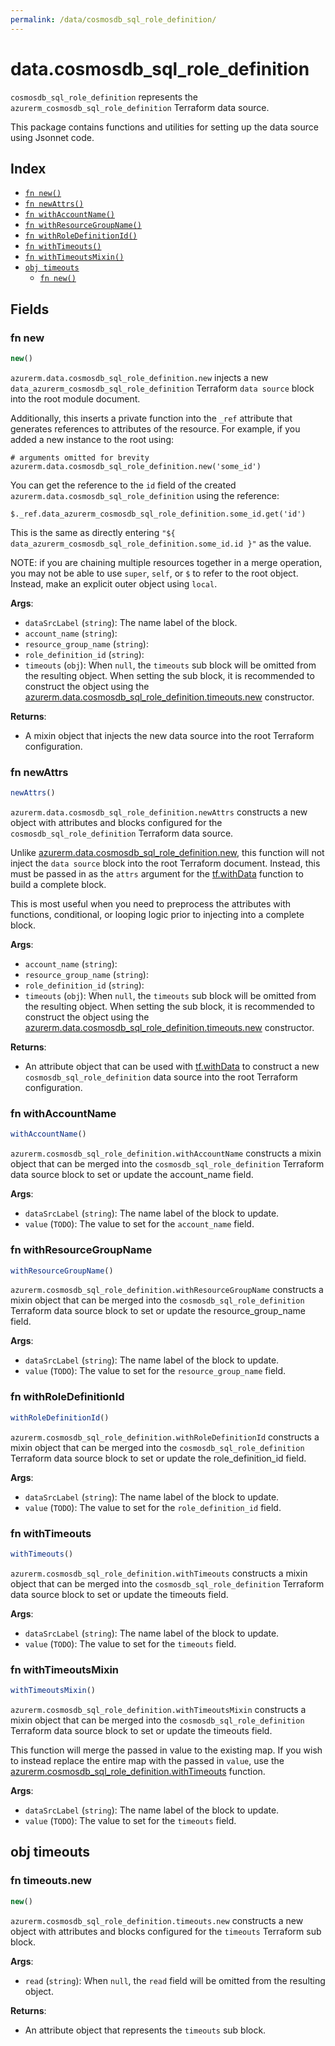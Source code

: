 ```yaml
---
permalink: /data/cosmosdb_sql_role_definition/
---
```


# data.cosmosdb_sql_role_definition

`cosmosdb_sql_role_definition` represents the `azurerm_cosmosdb_sql_role_definition` Terraform data source.



This package contains functions and utilities for setting up the data source using Jsonnet code.


## Index

* [`fn new()`](#fn-new)
* [`fn newAttrs()`](#fn-newattrs)
* [`fn withAccountName()`](#fn-withaccountname)
* [`fn withResourceGroupName()`](#fn-withresourcegroupname)
* [`fn withRoleDefinitionId()`](#fn-withroledefinitionid)
* [`fn withTimeouts()`](#fn-withtimeouts)
* [`fn withTimeoutsMixin()`](#fn-withtimeoutsmixin)
* [`obj timeouts`](#obj-timeouts)
  * [`fn new()`](#fn-timeoutsnew)

## Fields

### fn new

```ts
new()
```


`azurerm.data.cosmosdb_sql_role_definition.new` injects a new `data_azurerm_cosmosdb_sql_role_definition` Terraform `data source`
block into the root module document.

Additionally, this inserts a private function into the `_ref` attribute that generates references to attributes of the
resource. For example, if you added a new instance to the root using:

    # arguments omitted for brevity
    azurerm.data.cosmosdb_sql_role_definition.new('some_id')

You can get the reference to the `id` field of the created `azurerm.data.cosmosdb_sql_role_definition` using the reference:

    $._ref.data_azurerm_cosmosdb_sql_role_definition.some_id.get('id')

This is the same as directly entering `"${ data_azurerm_cosmosdb_sql_role_definition.some_id.id }"` as the value.

NOTE: if you are chaining multiple resources together in a merge operation, you may not be able to use `super`, `self`,
or `$` to refer to the root object. Instead, make an explicit outer object using `local`.

**Args**:
  - `dataSrcLabel` (`string`): The name label of the block.
  - `account_name` (`string`): 
  - `resource_group_name` (`string`): 
  - `role_definition_id` (`string`): 
  - `timeouts` (`obj`):  When `null`, the `timeouts` sub block will be omitted from the resulting object. When setting the sub block, it is recommended to construct the object using the [azurerm.data.cosmosdb_sql_role_definition.timeouts.new](#fn-cosmosdbsqlroledefinitiontimeoutsnew) constructor.

**Returns**:
- A mixin object that injects the new data source into the root Terraform configuration.


### fn newAttrs

```ts
newAttrs()
```


`azurerm.data.cosmosdb_sql_role_definition.newAttrs` constructs a new object with attributes and blocks configured for the `cosmosdb_sql_role_definition`
Terraform data source.

Unlike [azurerm.data.cosmosdb_sql_role_definition.new](#fn-cosmosdbsqlroledefinitionnew), this function will not inject the `data source`
block into the root Terraform document. Instead, this must be passed in as the `attrs` argument for the
[tf.withData](https://github.com/tf-libsonnet/core/tree/main/docs#fn-withdata) function to build a complete block.

This is most useful when you need to preprocess the attributes with functions, conditional, or looping logic prior to
injecting into a complete block.

**Args**:
  - `account_name` (`string`): 
  - `resource_group_name` (`string`): 
  - `role_definition_id` (`string`): 
  - `timeouts` (`obj`):  When `null`, the `timeouts` sub block will be omitted from the resulting object. When setting the sub block, it is recommended to construct the object using the [azurerm.data.cosmosdb_sql_role_definition.timeouts.new](#fn-cosmosdbsqlroledefinitiontimeoutsnew) constructor.

**Returns**:
  - An attribute object that can be used with [tf.withData](https://github.com/tf-libsonnet/core/tree/main/docs#fn-withdata) to construct a new `cosmosdb_sql_role_definition` data source into the root Terraform configuration.


### fn withAccountName

```ts
withAccountName()
```

`azurerm.cosmosdb_sql_role_definition.withAccountName` constructs a mixin object that can be merged into the `cosmosdb_sql_role_definition`
Terraform data source block to set or update the account_name field.



**Args**:
  - `dataSrcLabel` (`string`): The name label of the block to update.
  - `value` (`TODO`): The value to set for the `account_name` field.


### fn withResourceGroupName

```ts
withResourceGroupName()
```

`azurerm.cosmosdb_sql_role_definition.withResourceGroupName` constructs a mixin object that can be merged into the `cosmosdb_sql_role_definition`
Terraform data source block to set or update the resource_group_name field.



**Args**:
  - `dataSrcLabel` (`string`): The name label of the block to update.
  - `value` (`TODO`): The value to set for the `resource_group_name` field.


### fn withRoleDefinitionId

```ts
withRoleDefinitionId()
```

`azurerm.cosmosdb_sql_role_definition.withRoleDefinitionId` constructs a mixin object that can be merged into the `cosmosdb_sql_role_definition`
Terraform data source block to set or update the role_definition_id field.



**Args**:
  - `dataSrcLabel` (`string`): The name label of the block to update.
  - `value` (`TODO`): The value to set for the `role_definition_id` field.


### fn withTimeouts

```ts
withTimeouts()
```

`azurerm.cosmosdb_sql_role_definition.withTimeouts` constructs a mixin object that can be merged into the `cosmosdb_sql_role_definition`
Terraform data source block to set or update the timeouts field.



**Args**:
  - `dataSrcLabel` (`string`): The name label of the block to update.
  - `value` (`TODO`): The value to set for the `timeouts` field.


### fn withTimeoutsMixin

```ts
withTimeoutsMixin()
```

`azurerm.cosmosdb_sql_role_definition.withTimeoutsMixin` constructs a mixin object that can be merged into the `cosmosdb_sql_role_definition`
Terraform data source block to set or update the timeouts field.

This function will merge the passed in value to the existing map. If you wish
to instead replace the entire map with the passed in `value`, use the [azurerm.cosmosdb_sql_role_definition.withTimeouts](TODO)
function.


**Args**:
  - `dataSrcLabel` (`string`): The name label of the block to update.
  - `value` (`TODO`): The value to set for the `timeouts` field.


## obj timeouts



### fn timeouts.new

```ts
new()
```


`azurerm.cosmosdb_sql_role_definition.timeouts.new` constructs a new object with attributes and blocks configured for the `timeouts`
Terraform sub block.



**Args**:
  - `read` (`string`):  When `null`, the `read` field will be omitted from the resulting object.

**Returns**:
  - An attribute object that represents the `timeouts` sub block.
